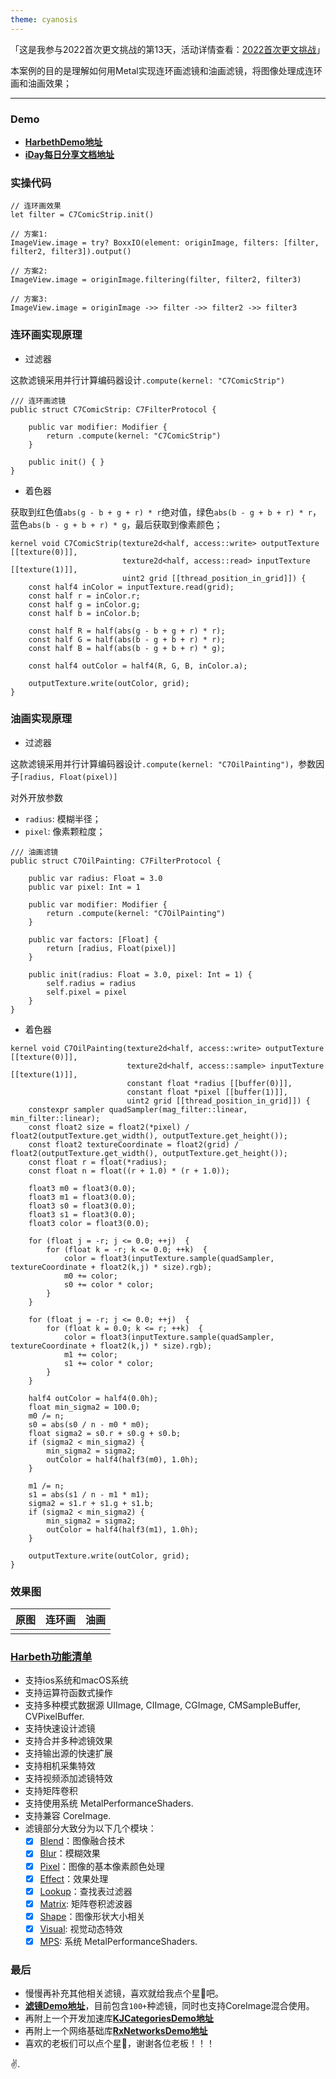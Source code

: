 ```yaml
---
theme: cyanosis
---
```

「这是我参与2022首次更文挑战的第13天，活动详情查看：[2022首次更文挑战](https://juejin.cn/post/7162096952883019783?utm_source=push&utm_medium=web&utm_campaign=jinshijihua02)」

本案例的目的是理解如何用Metal实现连环画滤镜和油画滤镜，将图像处理成连环画和油画效果；

---

### Demo

- [**HarbethDemo地址**](https://github.com/yangKJ/Harbeth)
- [**iDay每日分享文档地址**](https://github.com/yangKJ/iDay)

### 实操代码

```
// 连环画效果
let filter = C7ComicStrip.init()

// 方案1:
ImageView.image = try? BoxxIO(element: originImage, filters: [filter, filter2, filter3]).output()

// 方案2:
ImageView.image = originImage.filtering(filter, filter2, filter3)

// 方案3:
ImageView.image = originImage ->> filter ->> filter2 ->> filter3
```

### 连环画实现原理

- 过滤器

这款滤镜采用并行计算编码器设计`.compute(kernel: "C7ComicStrip")`

```
/// 连环画滤镜
public struct C7ComicStrip: C7FilterProtocol {
    
    public var modifier: Modifier {
        return .compute(kernel: "C7ComicStrip")
    }
    
    public init() { }
}
```

- 着色器

获取到红色值`abs(g - b + g + r) * r`绝对值，绿色`abs(b - g + b + r) * r`，蓝色`abs(b - g + b + r) * g`，最后获取到像素颜色；

```
kernel void C7ComicStrip(texture2d<half, access::write> outputTexture [[texture(0)]],
                         texture2d<half, access::read> inputTexture [[texture(1)]],
                         uint2 grid [[thread_position_in_grid]]) {
    const half4 inColor = inputTexture.read(grid);
    const half r = inColor.r;
    const half g = inColor.g;
    const half b = inColor.b;
    
    const half R = half(abs(g - b + g + r) * r);
    const half G = half(abs(b - g + b + r) * r);
    const half B = half(abs(b - g + b + r) * g);
    
    const half4 outColor = half4(R, G, B, inColor.a);
    
    outputTexture.write(outColor, grid);
}
```

### 油画实现原理

- 过滤器

这款滤镜采用并行计算编码器设计`.compute(kernel: "C7OilPainting")`，参数因子`[radius, Float(pixel)]`

对外开放参数
- `radius`: 模糊半径；
- `pixel`: 像素颗粒度；

```
/// 油画滤镜
public struct C7OilPainting: C7FilterProtocol {
    
    public var radius: Float = 3.0
    public var pixel: Int = 1
    
    public var modifier: Modifier {
        return .compute(kernel: "C7OilPainting")
    }
    
    public var factors: [Float] {
        return [radius, Float(pixel)]
    }
    
    public init(radius: Float = 3.0, pixel: Int = 1) {
        self.radius = radius
        self.pixel = pixel
    }
}
```

- 着色器

```
kernel void C7OilPainting(texture2d<half, access::write> outputTexture [[texture(0)]],
                          texture2d<half, access::sample> inputTexture [[texture(1)]],
                          constant float *radius [[buffer(0)]],
                          constant float *pixel [[buffer(1)]],
                          uint2 grid [[thread_position_in_grid]]) {
    constexpr sampler quadSampler(mag_filter::linear, min_filter::linear);
    const float2 size = float2(*pixel) / float2(outputTexture.get_width(), outputTexture.get_height());
    const float2 textureCoordinate = float2(grid) / float2(outputTexture.get_width(), outputTexture.get_height());
    const float r = float(*radius);
    const float n = float((r + 1.0) * (r + 1.0));
    
    float3 m0 = float3(0.0);
    float3 m1 = float3(0.0);
    float3 s0 = float3(0.0);
    float3 s1 = float3(0.0);
    float3 color = float3(0.0);
    
    for (float j = -r; j <= 0.0; ++j)  {
        for (float k = -r; k <= 0.0; ++k)  {
            color = float3(inputTexture.sample(quadSampler, textureCoordinate + float2(k,j) * size).rgb);
            m0 += color;
            s0 += color * color;
        }
    }
    
    for (float j = -r; j <= 0.0; ++j)  {
        for (float k = 0.0; k <= r; ++k)  {
            color = float3(inputTexture.sample(quadSampler, textureCoordinate + float2(k,j) * size).rgb);
            m1 += color;
            s1 += color * color;
        }
    }
    
    half4 outColor = half4(0.0h);
    float min_sigma2 = 100.0;
    m0 /= n;
    s0 = abs(s0 / n - m0 * m0);
    float sigma2 = s0.r + s0.g + s0.b;
    if (sigma2 < min_sigma2) {
        min_sigma2 = sigma2;
        outColor = half4(half3(m0), 1.0h);
    }
    
    m1 /= n;
    s1 = abs(s1 / n - m1 * m1);
    sigma2 = s1.r + s1.g + s1.b;
    if (sigma2 < min_sigma2) {
        min_sigma2 = sigma2;
        outColor = half4(half3(m1), 1.0h);
    }
    
    outputTexture.write(outColor, grid);
}
```

### 效果图

|原图|连环画|油画|
|:-:|:-:|:-:|
||||

### [Harbeth功能清单](https://github.com/yangKJ/Harbeth)

- 支持ios系统和macOS系统
- 支持运算符函数式操作
- 支持多种模式数据源 UIImage, CIImage, CGImage, CMSampleBuffer, CVPixelBuffer.
- 支持快速设计滤镜
- 支持合并多种滤镜效果
- 支持输出源的快速扩展
- 支持相机采集特效
- 支持视频添加滤镜特效
- 支持矩阵卷积
- 支持使用系统 MetalPerformanceShaders.
- 支持兼容 CoreImage.
- 滤镜部分大致分为以下几个模块：
   - [x] [Blend](https://github.com/yangKJ/Harbeth/tree/master/Sources/Compute/Blend)：图像融合技术
   - [x] [Blur](https://github.com/yangKJ/Harbeth/tree/master/Sources/Compute/Blur)：模糊效果
   - [x] [Pixel](https://github.com/yangKJ/Harbeth/tree/master/Sources/Compute/ColorProcess)：图像的基本像素颜色处理
   - [x] [Effect](https://github.com/yangKJ/Harbeth/tree/master/Sources/Compute/Effect)：效果处理
   - [x] [Lookup](https://github.com/yangKJ/Harbeth/tree/master/Sources/Compute/Lookup)：查找表过滤器
   - [x] [Matrix](https://github.com/yangKJ/Harbeth/tree/master/Sources/Compute/Matrix): 矩阵卷积滤波器
   - [x] [Shape](https://github.com/yangKJ/Harbeth/tree/master/Sources/Compute/Shape)：图像形状大小相关
   - [x] [Visual](https://github.com/yangKJ/Harbeth/tree/master/Sources/Compute/Visual): 视觉动态特效
   - [x] [MPS](https://github.com/yangKJ/Harbeth/tree/master/Sources/Compute/MPS): 系统 MetalPerformanceShaders.

### 最后

- 慢慢再补充其他相关滤镜，喜欢就给我点个星🌟吧。
- [**滤镜Demo地址**](https://github.com/yangKJ/Harbeth)，目前包含`100+`种滤镜，同时也支持CoreImage混合使用。
- 再附上一个开发加速库[**KJCategoriesDemo地址**](https://github.com/yangKJ/KJCategories)
- 再附上一个网络基础库[**RxNetworksDemo地址**](https://github.com/yangKJ/RxNetworks)
- 喜欢的老板们可以点个星🌟，谢谢各位老板！！！

✌️.
